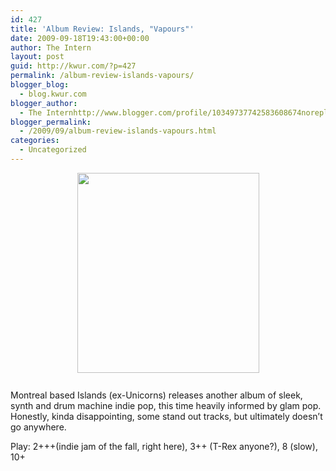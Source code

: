 ```yaml
---
id: 427
title: 'Album Review: Islands, "Vapours"'
date: 2009-09-18T19:43:00+00:00
author: The Intern
layout: post
guid: http://kwur.com/?p=427
permalink: /album-review-islands-vapours/
blogger_blog:
  - blog.kwur.com
blogger_author:
  - The Internhttp://www.blogger.com/profile/10349737742583608674noreply@blogger.com
blogger_permalink:
  - /2009/09/album-review-islands-vapours.html
categories:
  - Uncategorized
---
```

<div class="pf-content">
  <p>
    <a onblur="try {parent.deselectBloggerImageGracefully();} catch(e) {}" href="http://www.kwur.com/blog/uploaded_images/231-Little-Orphan-Island-455x500-739647.jpg"><img style="margin: 0px auto 10px; display: block; text-align: center; cursor: pointer; width: 291px; height: 320px;" src="http://www.kwur.com/blog/uploaded_images/231-Little-Orphan-Island-455x500-739644.jpg" alt="" border="0" /></a><br />Montreal based Islands (ex-Unicorns) releases another album of sleek, synth and drum machine indie pop, this time heavily informed by glam pop. Honestly, kinda disappointing, some stand out tracks, but ultimately doesn’t go anywhere.
  </p>
  
  <p>
    Play: 2+++(indie jam of the fall, right here), 3++ (T-Rex anyone?), 8 (slow), 10+
  </p>
</div>